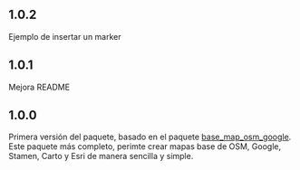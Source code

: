 ## 1.0.2

Ejemplo de insertar un marker

## 1.0.1

Mejora README

## 1.0.0

Primera versión del paquete, basado en el paquete [base_map_osm_google](https://pub.dev/packages/base_map_osm_google). Este paquete más completo, perimte crear mapas base de OSM, Google, Stamen, Carto y Esri de manera sencilla y simple.